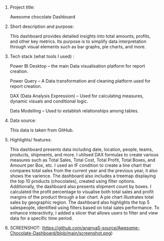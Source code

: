1) Project title:

   Awesome chocolate Dashboard

2) Short description and purpose:

   This dashboard provides detailed insights into total amounts, profits, and other key metrics. Its purpose is to simplify data interpretation through visual elements such as bar graphs, pie charts, and more.
   
3) Tech stack (what tools I used) :

    Power BI Desktop – the main Data visualisation platform for report creation.

    Power Query – A Data transformation and cleaning platform used for report creation.

    DAX (Data Analysis Expression) – Used for calculating measures, dynamic visuals and conditional logic.
   
    Data Modelling – Used to establish relationships among tables.

5) Data source:
 
    This data is taken from GitHub.

5) Highlights/ features:

   This dashboard presents data including date, location, people, teams, products, shipments, and more. I utilised DAX formulas to create various measures such as Total Sales, Total Cost, Total Profit, Total Boxes, and Amount per Box, etc.
        I used an IF condition to create a line chart that compares total sales from the current year and the previous year, it also shows the varience. The dashboard also includes a treemap displaying the top 10 products (chocolates), created using filter options. Additionally, the dashboard also presents shipment count by boxes. I calculated the profit percentage to visualise both total sales and profit margins of the product through a bar chart. A pie chart illustrates total sales by geographic region. The dashboard also highlights the top 5 salespeople, identified using filters based on total sales performance.
   To enhance interactivity, I added a slicer that allows users to filter and view data for a specific time period.

6) SCREENSHOT:
     (https://github.com/ananya5-source/Awesome-Chocolate-Dashboard/blob/main/screenshot.png)
      
   
